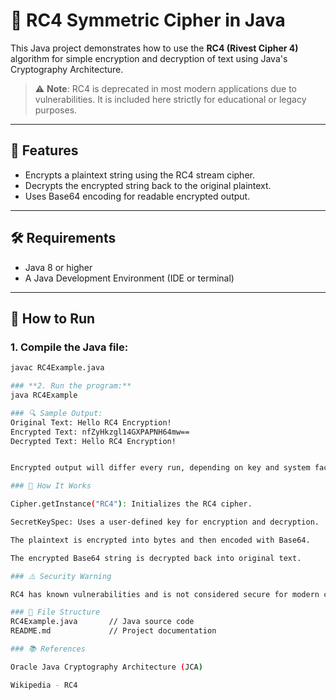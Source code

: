 # 🔐 RC4 Symmetric Cipher in Java

This Java project demonstrates how to use the **RC4 (Rivest Cipher 4)** algorithm for simple encryption and decryption of text using Java's Cryptography Architecture.

> ⚠️ **Note**: RC4 is deprecated in most modern applications due to vulnerabilities. It is included here strictly for educational or legacy purposes.

---

## 📌 Features

- Encrypts a plaintext string using the RC4 stream cipher.
- Decrypts the encrypted string back to the original plaintext.
- Uses Base64 encoding for readable encrypted output.

---

## 🛠️ Requirements

- Java 8 or higher
- A Java Development Environment (IDE or terminal)

---

## 🚀 How to Run

### 1. Compile the Java file:

```bash
javac RC4Example.java

### **2. Run the program:**
java RC4Example

### 🔍 Sample Output:
Original Text: Hello RC4 Encryption!
Encrypted Text: nfZyHkzgl14GXPAPNH64mw==
Decrypted Text: Hello RC4 Encryption!


Encrypted output will differ every run, depending on key and system factors.

### 🧠 How It Works

Cipher.getInstance("RC4"): Initializes the RC4 cipher.

SecretKeySpec: Uses a user-defined key for encryption and decryption.

The plaintext is encrypted into bytes and then encoded with Base64.

The encrypted Base64 string is decrypted back into original text.

### ⚠️ Security Warning

RC4 has known vulnerabilities and is not considered secure for modern cryptographic uses. Use AES or ChaCha20 for secure implementations.

### 📁 File Structure
RC4Example.java       // Java source code
README.md             // Project documentation

### 📚 References

Oracle Java Cryptography Architecture (JCA)

Wikipedia - RC4
